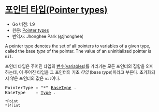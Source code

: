 # [포인터 타입(Pointer types)](#point-types)

 * Go 버전: 1.9
 * 원문: [Pointer types](https://golang.org/ref/spec#Pointer_types)
 * 번역자: Jhonghee Park (@jhonghee)
 
A pointer type denotes the set of all pointers to [variables](/Variables/) of a given type, called the base *type* of the pointer. The value of an uninitialized pointer is `nil`.

포인터 타입은 주어진 타입의 [변수(variables)](/Variables/)를 가리키는 모든 포인터의 집합을 의미하는데, 이 주어진 타입을 그 포인터의 기초 *타입* (base *type*)이라고 부른다. 초기화되지 않은 포인터의 값은 `nil`이다.

<pre>
<a id="PointerType">PointerType</a> = "*" <a href="#BaseType">BaseType</a> .
<a id="BaseType">BaseType</a>    = <a href="/Types/#Type">Type</a> .
</pre>

```
*Point
*[4]int
```